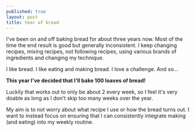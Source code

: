 ```yaml
---
published: true
layout: post
title: Year of bread
---
```

I've been on and off baking bread for about three years now. Most of the time the end result is good but generally inconsistent. I keep changing recipes, mixing recipes, not following recipes, using various brands of ingredients and changing my technique.

I like bread. I like eating and making bread. I love a challenge. And so...

**This year I've decided that I'll bake 100 loaves of bread!**

Luckily that works out to only be about 2 every week, so I feel it's very doable as long as I don't skip too many weeks over the year.

My aim is to not worry about what recipe I use or how the bread turns out. I want to instead focus on ensuring that I can consistently integrate making (and eating) into my weekly routine.
